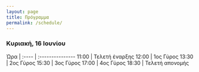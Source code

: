 ```yaml
---
layout: page
title: Πρόγραμμα
permalink: /schedule/
---
```


<style>
table th:first-of-type {
    width: 10%;
}
</style>

### Κυριακή, 16 Ιουνίου

Ώρα   | 
:---- | :---------------
11:00 | Τελετή έναρξης
12:00 | 1ος Γύρος
13:30 | 2ος Γύρος
15:30 | 3ος Γύρος
17:00 | 4ος Γύρος
18:30 | Τελετή απονομής